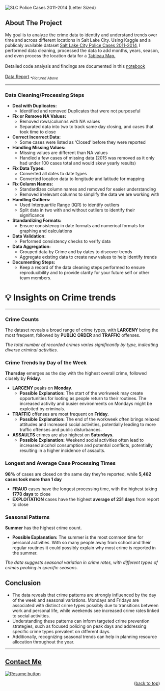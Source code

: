 <a name="readme-top"></a>

![SLC Police Cases 2011-2014 (Letter Sized)](https://www.canva.com/design/DAGQ3-L9EaI/pbXbXFWactecFB4y8hVrIg/view)


## About The Project
My goal is to analyze the crime data to identify and understand trends over time and across different locations in Salt Lake City.
Using Kaggle and a publicaly available dataset [Salt Lake City Police Cases 2011-2014](https://www.opendatanetwork.com/dataset/opendata.utah.gov/a56y-d97m), I performed data cleaning, processed the data to add months, years, season, and even process the location data for a [Tableau Map.](https://public.tableau.com/views/SLCCrimeReports2010-2014/Dashboard1?:language=en-US&:sid=&:redirect=auth&:display_count=n&:origin=viz_share_link)
<br>
<br>
Detailed code analysis and findings are documented in this [notebook](https://github.com/CameronCSS/SLC-Police-Cases-2011-2014/blob/main/SLC-crime-data-2010-2014.ipynb)
<br>
<br>
[Data Report](https://www.canva.com/design/DAGQ3-L9EaI/pbXbXFWactecFB4y8hVrIg/view) <sub>**Pictured Above*<sub>

<hr>

### Data Cleaning/Processing Steps


- **Deal with Duplicates:**
    - Identified and removed Duplicates that were not purposeful
- **Fix or Remove NA Values:**
    - Removed rows/columns with NA values
    - Separated data into two to track same day closing, and cases that took time to close
- **Correct Incorrect Data:**
    - Some cases were listed as ‘Closed’ before they were reported
- **Handling Missing Values:**
    - Missing values are different than NA values
    - Handled a few cases of missing data (2015 was removed as it only had under 100 cases total and would skew yearly results)
- **Fix Data Types:**
    - Converted all dates to date types
    - Converted location data to longitude and latitude for mapping
- **Fix Column Names:**
    - Standardizes column names and removed for easier understanding
    - Removed irrelevant columns to simplify the data we are working with
- **Handling Outliers:**
    - Used Interquartile Range (IQR) to identify outliers
    - Split data in two with and without outliers to identify their significance
- **Standardizing Formats:**
    - Ensure consistency in date formats and numerical formats for graphing and calculations
- **Data Validation:**
    - Performed consistency checks to verify data
- **Data Aggregation:**
    - Grouped data by Crime and by dates to discover trends
    - Aggregate existing data to create new values to help identify trends
- **Documenting Steps:**
    - Keep a record of the data cleaning steps performed to ensure reproducibility and to provide clarity for your future self or other team members.



# 💡 Insights on Crime trends

---

### **Crime Counts**

The dataset reveals a broad range of crime types, with **LARCENY** being the most frequent, followed by **PUBLIC ORDER** and **TRAFFIC** offenses.

*The total number of recorded crimes varies significantly by type, indicating diverse criminal activities.*

### **Crime Trends by Day of the Week**

**Thursday** emerges as the day with the highest overall crime, followed closely by **Friday**.

- **LARCENY** peaks on **Monday**.
    - **Possible Explanation:** The start of the workweek may create opportunities for looting as people return to their routines. The increased activity and busier environments on Mondays might be exploited by criminals.
- **TRAFFIC** offenses are most frequent on **Friday**.
    - **Possible Explanation:** The end of the workweek often brings relaxed attitudes and increased social activities, potentially leading to more traffic offenses and public disturbances.
- **ASSAULTS** crimes are also highest on **Saturdays**.
    - **Possible Explanation:** Weekend social activities often lead to increased alcohol consumption and potential conflicts, potentially resulting in a higher incidence of assaults.

### Longest and Average Case Processing Times

**98%** of cases are closed on the same day they’re reported, while **5,462 cases took more than 1 day**

- **FRAUD** cases have the longest processing time, with the highest taking **1770 days** to close
- **EXPLOITATION** cases have the highest **average of 231 days** from report to close

### Seasonal Patterns

**Summer** has the highest crime count.

- **Possible Explanation:** The summer is the most common time for personal activities. With so many people away from school and their regular routines it could possibly explain why most crime is reported in the summer.

*The data suggests seasonal variation in crime rates, with different types of crimes peaking in specific seasons.*

## Conclusion

- The data reveals that crime patterns are strongly influenced by the day of the week and seasonal variations. Mondays and Fridays are associated with distinct crime types possibly due to transitions between work and personal life, while weekends see increased crime rates linked to social activities.
- Understanding these patterns can inform targeted crime prevention strategies, such as focused policing on peak days and addressing specific crime types prevalent on different days.
- Additionally, recognizing seasonal trends can help in planning resource allocation throughout the year.

----

<a name="Contact"></a> 
## <a href="https://camdoesdata.com/#contact">Contact Me</a>

  </table>
  <p style="margin-left: auto;">
    <a href="https://drive.google.com/file/d/1YaM4hDtt2-79ShBVTN06Y3BU79LvFw6J/view?usp=sharing" target="_blank" rel="noopener noreferrer">
      <img src="https://user-images.githubusercontent.com/121735588/215364205-abdfc0ac-53db-4733-8d43-b57c1bafb802.png" alt="Resume button">
    </a>
  </p>
</div>


<p align="right">(<a href="#readme-top">back to top</a>)</p>

